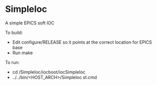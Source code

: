 # SimpleIoc
A simple EPICS soft IOC

To build:
* Edit configure/RELEASE so it points at the correct location for EPICS base
* Run make

To run:
* cd <PATH>/SimpleIoc/iocboot/iocSimpleIoc
* ../../bin/<HOST_ARCH>/SimpleIoc st.cmd
  
